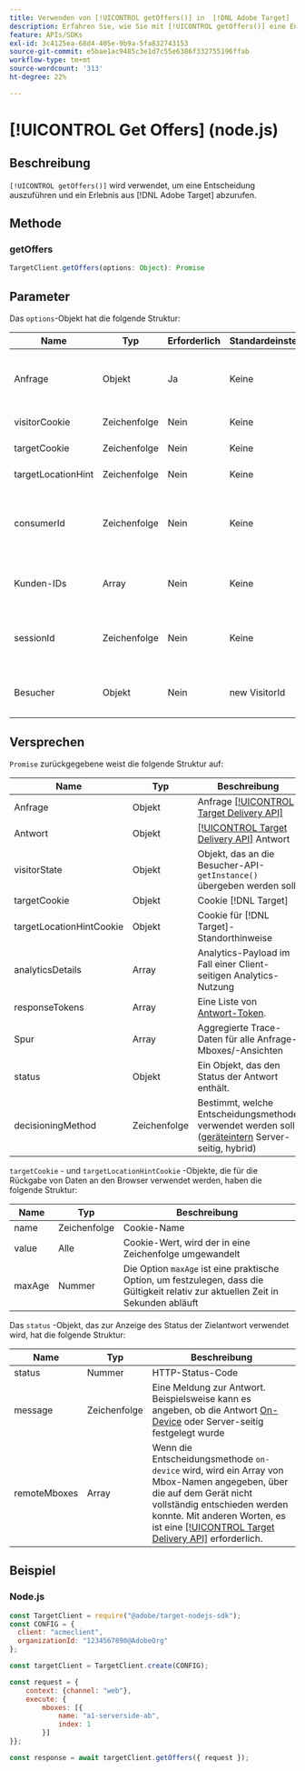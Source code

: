 ```yaml
---
title: Verwenden von [!UICONTROL getOffers()] in  [!DNL Adobe Target]  bei Verwendung der Node.js-SDK
description: Erfahren Sie, wie Sie mit [!UICONTROL getOffers()] eine Entscheidung ausführen und ein Erlebnis von abrufen können [!DNL Adobe Target].
feature: APIs/SDKs
exl-id: 3c4125ea-68d4-405e-9b9a-5fa832743153
source-git-commit: e5bae1ac9485c3e1d7c55e6386f332755196ffab
workflow-type: tm+mt
source-wordcount: '313'
ht-degree: 22%

---
```


# [!UICONTROL Get Offers] (node.js)

## Beschreibung

`[!UICONTROL getOffers()]` wird verwendet, um eine Entscheidung auszuführen und ein Erlebnis aus [!DNL Adobe Target] abzurufen.


## Methode

### getOffers

```js {line-numbers="true"}
TargetClient.getOffers(options: Object): Promise
```

## Parameter

Das `options`-Objekt hat die folgende Struktur:

| Name | Typ | Erforderlich | Standardeinstellung | Beschreibung |
| --- |--- | --- | --- | --- |
| Anfrage | Objekt | Ja | Keine | Entspricht der Anfrage [[!DNL Target] Bereitstellungs-API](/help/dev/implement/delivery-api/overview.md) |
| visitorCookie | Zeichenfolge | Nein | Keine | ECID-Cookie (VisitorId) |
| targetCookie | Zeichenfolge | Nein | Keine | Cookie [!DNL Target] |
| targetLocationHint | Zeichenfolge | Nein | Keine | [!DNL Target] Standorthinweis |
| consumerId | Zeichenfolge | Nein | Keine | Zuordnung von consumerIds für [!UICONTROL Analytics for Target] (A4T) |
| Kunden-IDs | Array | Nein | Keine | Kunden-IDs im VisitorId-kompatiblen Format |
| sessionId | Zeichenfolge | Nein | Keine | Wird zum Verknüpfen mehrerer [!DNL Target] verwendet |
| Besucher | Objekt | Nein | new VisitorId | Externe VisitorId-Instanz bereitstellen |

## Versprechen

`Promise` zurückgegebene weist die folgende Struktur auf:

| Name | Typ | Beschreibung |
| --- | --- | --- |
| Anfrage | Objekt | Anfrage [[!UICONTROL Target Delivery API]](/help/dev/implement/delivery-api/overview.md) |
| Antwort | Objekt | [[!UICONTROL Target Delivery API]](/help/dev/implement/delivery-api/overview.md) Antwort |
| visitorState | Objekt | Objekt, das an die Besucher-API-`getInstance()` übergeben werden soll |
| targetCookie | Objekt | Cookie [!DNL Target] |
| targetLocationHintCookie | Objekt | Cookie für [!DNL Target]-Standorthinweise |
| analyticsDetails | Array | Analytics-Payload im Fall einer Client-seitigen Analytics-Nutzung |
| responseTokens | Array | Eine Liste von [Antwort-Token](https://experienceleague.adobe.com/docs/target/using/administer/response-tokens.html?). |
| Spur | Array | Aggregierte Trace-Daten für alle Anfrage-Mboxes/-Ansichten |
| status | Objekt | Ein Objekt, das den Status der Antwort enthält. |
| decisioningMethod | Zeichenfolge | Bestimmt, welche Entscheidungsmethode verwendet werden soll ([geräteintern](/help/dev/implement/server-side/sdk-guides/on-device-decisioning/overview.md) Server-seitig, hybrid) |

`targetCookie` - und `targetLocationHintCookie` -Objekte, die für die Rückgabe von Daten an den Browser verwendet werden, haben die folgende Struktur:

| Name | Typ | Beschreibung |
| --- | --- | --- |
| name | Zeichenfolge | Cookie-Name |
| value | Alle | Cookie-Wert, wird der in eine Zeichenfolge umgewandelt |
| maxAge | Nummer | Die Option `maxAge` ist eine praktische Option, um festzulegen, dass die Gültigkeit relativ zur aktuellen Zeit in Sekunden abläuft |

Das `status` -Objekt, das zur Anzeige des Status der Zielantwort verwendet wird, hat die folgende Struktur:

| Name | Typ | Beschreibung |
| --- | --- | --- |
| status | Nummer | HTTP-Status-Code |
| message | Zeichenfolge | Eine Meldung zur Antwort. Beispielsweise kann es angeben, ob die Antwort [On-Device](/help/dev/implement/server-side/sdk-guides/on-device-decisioning/overview.md) oder Server-seitig festgelegt wurde |
| remoteMboxes | Array | Wenn die Entscheidungsmethode `on-device` wird, wird ein Array von Mbox-Namen angegeben, über die auf dem Gerät nicht vollständig entschieden werden konnte. Mit anderen Worten, es ist eine [[!UICONTROL Target Delivery API]](/help/dev/implement/delivery-api/overview.md) erforderlich. |

## Beispiel

### Node.js

```js {line-numbers="true"}
const TargetClient = require("@adobe/target-nodejs-sdk");
const CONFIG = {
  client: "acmeclient",
  organizationId: "1234567890@AdobeOrg"
};

const targetClient = TargetClient.create(CONFIG);

const request = {
    context: {channel: "web"},
    execute: {
        mboxes: [{
            name: "a1-serverside-ab",
            index: 1
        }]
}};

const response = await targetClient.getOffers({ request });
```
